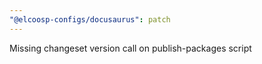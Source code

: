 ```yaml
---
"@elcoosp-configs/docusaurus": patch
---
```


Missing changeset version call on publish-packages script
